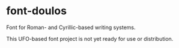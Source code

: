 font-doulos
===========

Font for Roman- and Cyrillic-based writing systems.

This UFO-based font project is not yet ready for use or distribution.
